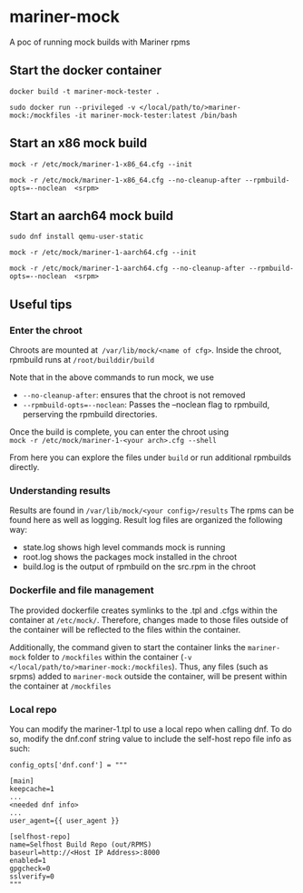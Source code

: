 # mariner-mock
A poc of running mock builds with Mariner rpms

## Start the docker container

`docker build -t mariner-mock-tester . `

`sudo docker run --privileged -v </local/path/to/>mariner-mock:/mockfiles -it mariner-mock-tester:latest /bin/bash` 

## Start an x86 mock build
`mock -r /etc/mock/mariner-1-x86_64.cfg --init `

`mock -r /etc/mock/mariner-1-x86_64.cfg --no-cleanup-after --rpmbuild-opts=--noclean  <srpm>`

## Start an aarch64 mock build
`sudo dnf install qemu-user-static`

`mock -r /etc/mock/mariner-1-aarch64.cfg --init`

`mock -r /etc/mock/mariner-1-aarch64.cfg --no-cleanup-after --rpmbuild-opts=--noclean  <srpm>`

## Useful tips
### Enter the chroot
Chroots are mounted at` /var/lib/mock/<name of cfg>`. Inside the chroot, rpmbuild runs at `/root/builddir/build ` 

Note that in the above commands to run mock, we use
- `--no-cleanup-after`: ensures that the chroot is not removed  
- `--rpmbuild-opts=--noclean`: Passes the –noclean flag to rpmbuild, perserving the rpmbuild directories.  
 
Once the build is complete, you can enter the chroot using  
`mock -r /etc/mock/mariner-1-<your arch>.cfg --shell `

From here you can explore the files under `build` or run additional rpmbuilds directly. 
  
### Understanding results
Results are found in `/var/lib/mock/<your config>/results`
The rpms can be found here as well as logging.
Result log files are organized the following way:
- state.log shows high level commands mock is running 
- root.log shows the packages mock installed in the chroot  
- build.log is the output of rpmbuild on the src.rpm in the chroot

### Dockerfile and file management
The provided dockerfile creates symlinks to the .tpl and .cfgs within the container at `/etc/mock/`. Therefore, changes made to those files outside of the container will be reflected to the files within the container.

Additionally, the command given to start the container links the `mariner-mock` folder to `/mockfiles` within the container (`-v </local/path/to/>mariner-mock:/mockfiles`). Thus, any files (such as srpms) added to `mariner-mock` outside the container, will be present within the container at `/mockfiles`

### Local repo
You can modify the mariner-1.tpl to use a local repo when calling dnf. To do so, modify the dnf.conf string value to include the self-host repo file info as such:
```
config_opts['dnf.conf'] = """

[main]
keepcache=1
... 
<needed dnf info>
...
user_agent={{ user_agent }}

[selfhost-repo]
name=Selfhost Build Repo (out/RPMS)
baseurl=http://<Host IP Address>:8000
enabled=1
gpgcheck=0
sslverify=0
"""
```
